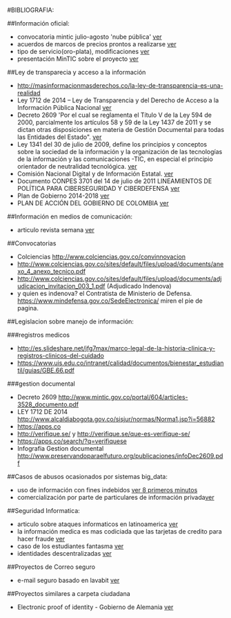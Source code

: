 #BIBLIOGRAFIA:

##Información oficial:

* convocatoria mintic julio-agosto 'nube pública' [ver](https://www.contratos.gov.co/consultas/detalleProceso.do?numConstancia=14-1-120568)
* acuerdos de marcos de precios prontos a realizarse [ver](http://www.mintic.gov.co/portal/604/w3-article-6555.html)
* tipo de servicio(oro-plata), modificaciones [ver](www.colombiacompra.gov.co/sites/default/files/procesos_contratacion/amp-nube-publica/definitivos/adenda/Anexo-4-Fichas-tecnicas-y-Requisitos-Minimos.xlsx)
* presentación MinTIC sobre el proyecto [ver](https://dl.dropboxusercontent.com/u/629628/RedPaTodos/Presentacion%20Carpeta%20Ciudadana%20CB%20020615.pptx)

##Ley de transparecia y acceso a la información 

* http://masinformacionmasderechos.co/la-ley-de-transparencia-es-una-realidad
* Ley 1712 de 2014 – Ley de Transparencia y del Derecho de Acceso a la Información Pública Nacional [ver](http://www.archivogeneral.gov.co/noticias/ley-1712-de-2014-%E2%80%93-ley-de-transparencia-y-del-derecho-de-acceso-la-informaci%C3%B3n-p%C3%BAblica)
* Decreto 2609 'Por el cual se reglamenta el Título V de la Ley 594 de 2000, parcialmente los artículos 58 y 59 de la Ley 1437 de 2011 y se dictan otras disposiciones en materia de Gestión Documental para todas las Entidades del Estado". [ver](http://www.mintic.gov.co/portal/604/articles-3528_documento.pdf)
* Ley 1341 del 30 de julio de 2009, define los principios y conceptos sobre la sociedad de la información y la organización de las tecnologías de la información y las comunicaciones -TIC, en especial el principio orientador de neutralidad tecnológica. [ver](http://www.mintic.gov.co/portal/604/articles-3707_documento.pdf)
* Comisión Nacional Digital y de Información Estatal. [ver](http://www.mintic.gov.co/portal/604/articles-3602_documento.pdf)
* Documento CONPES 3701 del 14 de julio de 2011 LINEAMIENTOS DE POLÍTICA PARA CIBERSEGURIDAD Y CIBERDEFENSA [ver](http://www.mintic.gov.co/portal/604/articles-3510_documento.pdf)
* Plan de Gobierno 2014-2018 [ver](http://www.olapolitica.com/content/santos-lanza-plan-de-gobierno-2014-2018)
* PLAN DE ACCIÓN DEL GOBIERNO DE COLOMBIA [ver](http://wsp.presidencia.gov.co/secretaria-transparencia/Documents/Plan%20de%20Acci%C3%B3n%20del%20Gobierno%20de%20Colombia%20OGP.pdf)

##Información en medios de comunicación:

* articulo revista semana [ver](http://www.semana.com/tecnologia/articulo/cada-colombiano-tendra-un-email-oficial/402110-3)

##Convocatorias

* Colciencias http://www.colciencias.gov.co/convinnovacion
* http://www.colciencias.gov.co/sites/default/files/upload/documents/anexo_4_anexo_tecnico.pdf
* http://www.colciencias.gov.co/sites/default/files/upload/documents/adjudicacion_invitacion_003_1.pdf  (Adjudicado Indenova)
* y quien es indenova? el Contratista de Ministerio de Defensa. https://www.mindefensa.gov.co/SedeElectronica/ miren el pie de pagina.

##Legislacion sobre manejo de información:

###registros medicos

* http://es.slideshare.net/jfg7max/marco-legal-de-la-historia-clinica-y-registros-clinicos-del-cuidado
* https://www.uis.edu.co/intranet/calidad/documentos/bienestar_estudiantil/guias/GBE.66.pdf

###gestion documental

* Decreto 2609 http://www.mintic.gov.co/portal/604/articles-3528_documento.pdf
* LEY 1712 DE 2014 http://www.alcaldiabogota.gov.co/sisjur/normas/Norma1.jsp?i=56882
* https://apps.co 
* http://verifique.se/ y http://verifique.se/que-es-verifique-se/
* https://apps.co/search/?q=verifiquese
* Infografia Gestion documental http://www.preservandoparaelfuturo.org/publicaciones/infoDec2609.pdf

##Casos de abusos ocasionados por sistemas big_data:

* uso de información con fines indebidos [ver 8 primeros minutos](http://www.youtube.com/watch?v=8Id5cF5M1fU)
* comercialización por parte de particulares de información privada[ver](http://www.washingtonpost.com/world/national-security/nsa-paying-us-companies-for-access-to-communications-networks/2013/08/29/5641a4b6-10c2-11e3-bdf6-e4fc677d94a1_story.html)
   
##Seguridad Informatica:

* articulo sobre ataques informaticos en latinoamerica [ver](http://www.vanguardia.com/actualidad/colombia/250540-98-de-empresas-colombianas-son-victimas-de-ataques-informaticos)
* la información medica es mas codiciada que las tarjetas de credito para hacer fraude [ver](http://es.reuters.com/article/esEuroRpt/idESL6N0RR11D20140927)
* caso de los estudiantes fantasma [ver](http://www.elpais.com.co/elpais/colombia/noticias/ministerio-encontro-561277-alumnos-fantasma-todo-pais)
* identidades descentralizadas [ver](http://www.coindesk.com/20-bitcoin-companies-backing-new-deal-digital-identity/)

##Proyectos de Correo seguro

* e-mail seguro basado en lavabit [ver](https://darkmail.info/downloads/dark-internet-mail-environment-december-2014.pdf)

##Proyectos similares a carpeta ciudadana

* Electronic proof of identity - Gobierno de Alemania [ver](http://www.bmi.bund.de/EN/Topics/IT-Internet-Policy/New-Identity-Card/new-identity-card_node.html)
